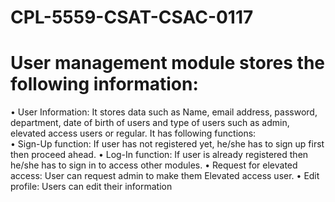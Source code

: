# CPL-5559-CSAT-CSAC-0117
# User management module stores the following information:
• User Information: It stores data such as Name, email address, password, department, date of
birth of users and type of users such as admin, elevated access users or regular.
It has following functions:        
• Sign-Up function: If user has not registered yet, he/she has to sign up first then proceed ahead.
• Log-In function: If user is already registered then he/she has to sign in to access other modules.
• Request for elevated access: User can request admin to make them Elevated access user.
• Edit profile: Users can edit their information
